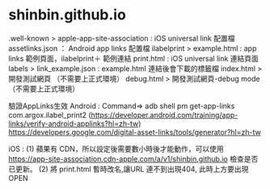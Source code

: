 # shinbin.github.io

.well-known >
             apple-app-site-association : iOS universal link 配置檔
             assetlinks.json ： Android app links 配置檔
ilabelprint >
             example.html : app links 範例頁面，ilabelprint＋ 範例連結
             print.html   : iOS universal link 連結頁面
labels >
         link_example.json : example.html 連結後會下載的標籤檔
index.html > 開發測試網頁 （不需要上正式環境）
debug.html > 開發測試網頁-debug mode （不需要上正式環境）


驗證AppLinks生效
Android : Command=> adb shell pm get-app-links com.argox.ilabel_print2 (https://developer.android.com/training/app-links/verify-android-applinks?hl=zh-tw)
          https://developers.google.com/digital-asset-links/tools/generator?hl=zh-tw

iOS : (1) 蘋果有 CDN，所以設定後需要數小時後才能動作，可以使用 https://app-site-association.cdn-apple.com/a/v1/shinbin.github.io 檢查是否已更新。
      (2) 將 print.html 暫時改名,讓URL 連不到出現404, 此時上方要出現 OPEN